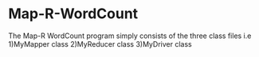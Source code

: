 # Map-R-WordCount

The Map-R WordCount program simply consists of the three class files i.e
1)MyMapper class
2)MyReducer class
3)MyDriver class
